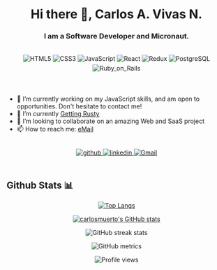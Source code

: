 # <div align="center">Hi there 👋, Carlos A. Vivas N.</div>
### <div align="center">I am a Software Developer and Micronaut.</div>
</br>
  <div align="center">
    <img src=https://img.shields.io/badge/HTML5-E34F26?style=for-the-badge&logo=html5&logoColor=white alt=HTML5 style="margin-bottom: 5px;" />
    <img src=https://img.shields.io/badge/CSS3-1572B6?style=for-the-badge&logo=css3&logoColor=white alt=CSS3 style="margin-bottom: 5px;" />
    <img src=https://img.shields.io/badge/JavaScript-323330?style=for-the-badge&logo=javascript&logoColor=F7DF1E alt=JavaScript style="margin-bottom: 5px;" />
    <img src=https://img.shields.io/badge/React-20232A?style=for-the-badge&logo=react&logoColor=61DAFB alt=React style="margin-bottom: 5px;" />
    <img src=https://img.shields.io/badge/Redux-593D88?style=for-the-badge&logo=redux&logoColor=white alt=Redux style="margin-bottom: 5px;" />
    <img src=https://img.shields.io/badge/PostgreSQL-316192?style=for-the-badge&logo=postgresql&logoColor=white alt=PostgreSQL style="margin-bottom: 5px;" />
    <img src=https://img.shields.io/badge/Ruby_on_Rails-CC0000?style=for-the-badge&logo=ruby-on-rails&logoColor=white alt=Ruby_on_Rails style="margin-bottom: 5px;" />
  </div>
</br>

</br>

- 🔭 I’m currently working on my JavaScript skills, and am open to opportunities. Don't hesitate to contact me!
- 🌱 I’m currently [Getting Rusty](https://github.com/rust-lang/rust)
- 👯 I’m looking to collaborate on an amazing Web and SaaS project 
- 📫 How to reach me: [eMail](mailto:cavivasnieto@gmail.com?subject=[GitHub]%20I%20see%20your%20profile)

<br/>

<div align="center">
 
<a href="https://github.com/carlosmuerto" target="_blank">
<img src=https://img.shields.io/badge/github-%2324292e.svg?&style=for-the-badge&logo=github&logoColor=white alt=github style="margin-bottom: 5px;" />
</a>
<a href="https://www.linkedin.com/in/carlos-antonio-vivas-nieto/" target="_blank">
<img src=https://img.shields.io/badge/linkedin-%231E77B5.svg?&style=for-the-badge&logo=linkedin&logoColor=white alt=linkedin style="margin-bottom: 5px;" />
</a>  
<a href="mailto:cavivasnieto@gmail.com?subject=[GitHub]%20I%20see%20your%20profile" target="_blank">
<img src=https://img.shields.io/badge/Gmail-D14836?style=for-the-badge&logo=gmail&logoColor=white alt=Gmail style="margin-bottom: 5px;" />
</a>  
</div> 

</br>

## Github Stats 📊 


<div align="center">

[![Top Langs](https://github-readme-stats.vercel.app/api/top-langs/?username=carlosmuerto&layout=compact)](https://github.com/anuraghazra/github-readme-stats)

[![carlosmuerto's GitHub stats](https://github-readme-stats.vercel.app/api?username=carlosmuerto&show_icons=true&count_private=true)](https://github.com/anuraghazra/github-readme-stats)

![GitHub streak stats](https://streak-stats.demolab.com/?user=carlosmuerto)  

![GitHub metrics](https://metrics.lecoq.io/carlosmuerto)  

![Profile views](https://gpvc.arturio.dev/carlosmuerto)  


</div>

<!--
**carlosmuerto/carlosmuerto** is a ✨ _special_ ✨ repository because its `README.md` (this file) appears on your GitHub profile.

Here are some ideas to get you started:

- 🔭 I’m currently working on ...
- 🌱 I’m currently learning ...
- 👯 I’m looking to collaborate on ...
- 🤔 I’m looking for help with ...
- 💬 Ask me about ...
- 📫 How to reach me: ...
- 😄 Pronouns: ...
- ⚡ Fun fact: ...
-->
